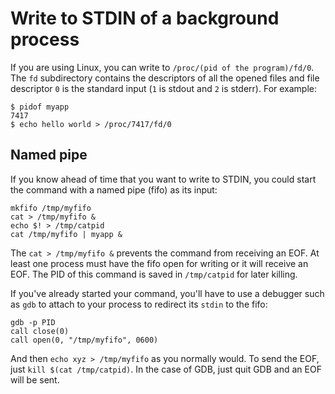 # Write to STDIN of a background process

If you are using Linux, you can write to `/proc/(pid of the program)/fd/0`. The `fd` subdirectory contains the descriptors of all the opened files and file descriptor `0` is the standard input (`1` is stdout and `2` is stderr). For example:

    $ pidof myapp
    7417
    $ echo hello world > /proc/7417/fd/0

## Named pipe

If you know ahead of time that you want to write to STDIN, you could start the command with a named pipe (fifo) as its input:

    mkfifo /tmp/myfifo
    cat > /tmp/myfifo &
    echo $! > /tmp/catpid
    cat /tmp/myfifo | myapp &

The `cat > /tmp/myfifo &` prevents the command from receiving an EOF. At least one process must have the fifo open for writing or it will receive an EOF. The PID of this command is saved in `/tmp/catpid` for later killing.

If you've already started your command, you'll have to use a debugger such as `gdb` to attach to your process to redirect its `stdin` to the fifo:

    gdb -p PID
    call close(0)
    call open(0, "/tmp/myfifo", 0600)

And then `echo xyz > /tmp/myfifo` as you normally would. To send the EOF, just `kill $(cat /tmp/catpid)`. In the case of GDB, just quit GDB and an EOF will be sent.

